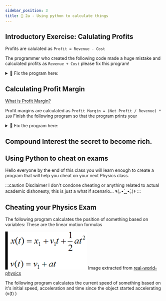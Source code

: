```yaml
---
sidebar_position: 3
title: 💯 2a - Using python to calculate things
---
```




## Introductory Exercise: Calulating Profits
Profits are calulated as `Profit = Revenue - Cost`

The programmer who created the following code made a huge mistake and calculated profits as `Revenue + Cost` please fix this program!
<details>
<summary>
 🔨 Fix the program here:
</summary>
<iframe src="https://trinket.io/embed/python/a4f88da201" width="100%" height="600" frameborder="0" marginwidth="0" marginheight="0" allowfullscreen></iframe>

</details>

## Calculating Profit Margin

[What is Profit Margin?](https://www.youtube.com/watch?v=pgmtxQNKe9Q&ab_channel=ClayTrader)

Profit margins are calculated as `Profit Margin = (Net Profit / Revenue) * 100`
Finish the following program so that the program prints your

<details>
<summary>
 🔨 Fix the program here:
</summary>
<iframe src="https://trinket.io/embed/python/a4f88da201" width="100%" height="600" frameborder="0" marginwidth="0" marginheight="0" allowfullscreen></iframe>

</details>


## Compound Interest the secret to become rich.

## Using Python to cheat on exams

Hello everyone by the end of this class you will learn enough to create a
program that will help you cheat on your next Physics class.

:::caution Disclaimer
I don't condone cheating or anything related to actual academic dishonesty, this
is just a what if scenario... 	٩(｡•́‿•̀｡)۶
:::

## Cheating your Physics Exam
The following program calculates the position of something based on variables:
These are the linear motion formulas

![](../../static/img/2022-05-04-02-16-59.png)
Image extracted from [real-world-physics](https://www.real-world-physics-problems.com/rectilinear-motion.html)

The following program calculates the current speed of something based on it's initial speed, acceleration and time since the object started accelerating (v(t) )
```python

```







